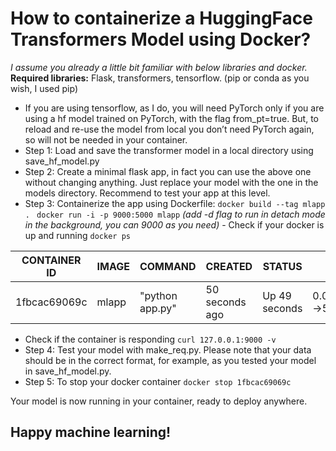 
# How to containerize a HuggingFace Transformers Model using Docker? 

*I assume you already a little bit familiar with below libraries and docker.* 
**Required libraries:** Flask, transformers, tensorflow. (pip or conda as you wish, I used pip) 
- If you are using tensorflow, as I do, you will need PyTorch only if you are using a hf model trained on PyTorch, with the flag from_pt=true. But, to reload and re-use the model from local you don’t need PyTorch again, so will not be needed in your container. 
 - Step 1: Load and save the transformer model in a local directory using save_hf_model.py 
 - Step 2: Create a minimal flask app, in fact you can use the above one without changing anything. Just replace your model with the one in the models directory. Recommend to test your app at this level. 
 - Step 3: Containerize the app using Dockerfile:
		  `docker build --tag mlapp . `
		  `docker run -i -p 9000:5000 mlapp` *(add -d flag to run in detach mode in the background, you can 9000 as you need)* 
		- Check if your docker is up and running 
		  `docker ps`

| CONTAINER ID |  IMAGE |  COMMAND |  CREATED |  STATUS  | PORTS | NAMES | 
|--------------|--------|----------|----------|----------|-------|-------|
| 1fbcac69069c |  mlapp |  "python app.py" |  50 seconds ago |  Up 49 seconds |  0.0.0.0:9000->5000/tcp |  crazy_pike | 

- Check if the container is responding `curl 127.0.0.1:9000 -v`
- Step 4: Test your model with make_req.py. Please note that your data should be in the correct format, for example, as you tested your model in save_hf_model.py. 
- Step 5: To stop your docker container 
			`docker stop 1fbcac69069c`

Your model is now running in your container, ready to deploy anywhere. 

## Happy machine learning!
